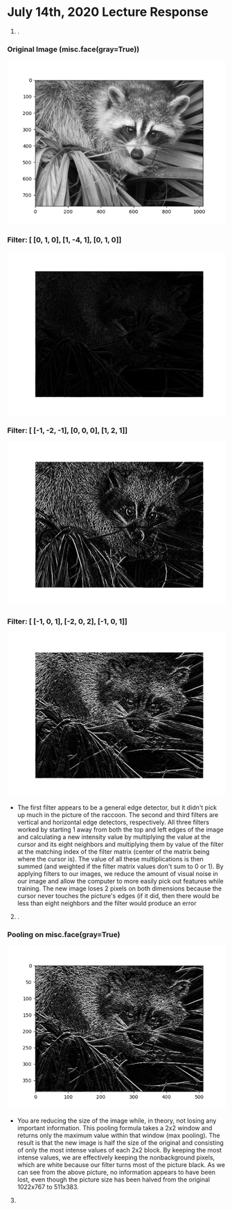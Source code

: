 # July 14th, 2020 Lecture Response
 1. .
 ### Original Image (misc.face(gray=True))
 ![Face](/DATA310_Images/face.png)
 ### Filter: [ [0, 1, 0], [1, -4, 1], [0, 1, 0]]
 ![Filter 1](/DATA310_Images/Lecture7142000.png)
 ### Filter: [ [-1, -2, -1], [0, 0, 0], [1, 2, 1]]
 ![Filter 2](/DATA310_Images/Lecture7142001.png)
 ### Filter: [ [-1, 0, 1], [-2, 0, 2], [-1, 0, 1]]
 ![Filter 3](/DATA310_Images/Lecture7142002.png)
  - The first filter appears to be a general edge detector, but it didn't pick up much in the picture of the raccoon. The second and third filters are vertical and horizontal edge detectors, respectively. All three filters worked by starting 1 away from both the top and left edges of the image and calculating a new intensity value by multiplying the value at the cursor and its eight neighbors and multiplying them by value of the filter at the matching index of the filter matrix (center of the matrix being where the cursor is). The value of all these multiplications is then summed (and weighted if the filter matrix values don't sum to 0 or 1). By applying filters to our images, we reduce the amount of visual noise in our image and allow the computer to more easily pick out features while training. The new image loses 2 pixels on both dimensions because the cursor never touches the picture's edges (if it did, then there would be less than eight neighbors and the filter would produce an error
 2. .
 ### Pooling on misc.face(gray=True)
  ![Filter 3](/DATA310_Images/Lecture7142003.png)
  - You are reducing the size of the image while, in theory, not losing any important information. This pooling formula takes a 2x2 window and returns only the maximum value within that window (max pooling). The result is that the new image is half the size of the original and consisting of only the most intense values of each 2x2 block. By keeping the most intense values, we are effectively keeping the nonbackground pixels, which are white because our filter turns most of the picture black. As we can see from the above picture, no information appears to have been lost, even though the picture size has been halved from the original 1022x767 to 511x383.
3. 

